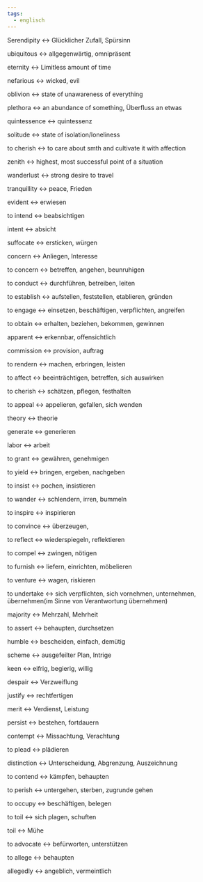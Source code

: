 ```yaml
---
tags:
  - englisch
---
```

Serendipity <-> Glücklicher Zufall, Spürsinn
<!--SR:!2024-10-02,68,312!2024-10-05,68,317-->

ubiquitous <-> allgegenwärtig, omnipräsent
<!--SR:!2024-09-23,59,310!2024-09-04,41,297-->

eternity <-> Limitless amount of time
<!--SR:!2024-09-20,57,312!2024-09-30,65,317-->

nefarious <-> wicked, evil
<!--SR:!2024-10-02,68,312!2024-09-26,61,317-->

oblivion <-> state of unawareness of everything
<!--SR:!2024-08-31,41,292!2024-10-12,75,325-->

plethora <-> an abundance of something, Überfluss an etwas
<!--SR:!2024-10-04,67,317!2024-09-18,55,312-->

quintessence <-> quintessenz
<!--SR:!2024-09-19,58,312!2024-09-25,61,317-->

solitude <-> state of isolation/loneliness
<!--SR:!2024-09-16,55,310!2024-10-06,69,317-->

to cherish <-> to care about smth and cultivate it with affection
<!--SR:!2024-09-24,61,317!2024-09-01,44,290-->

zenith <-> highest, most successful point of a situation
<!--SR:!2024-09-15,50,305!2024-08-23,36,290-->

wanderlust <-> strong desire to travel
<!--SR:!2024-09-22,59,317!2024-09-15,55,312-->

tranquillity <-> peace, Frieden
<!--SR:!2024-09-09,50,292!2024-09-21,58,317-->

evident <-> erwiesen
<!--SR:!2024-08-15,16,332!2024-07-31,4,318-->

to intend <-> beabsichtigen
<!--SR:!2024-08-14,15,332!2024-07-31,4,318-->

intent <-> absicht
<!--SR:!2024-08-14,15,332!2024-07-31,4,318-->

suffocate <-> ersticken, würgen
<!--SR:!2024-08-15,16,332!2024-07-31,4,318-->

concern <-> Anliegen, Interesse
<!--SR:!2024-08-01,3,278!2024-08-16,17,332-->

to concern <-> betreffen, angehen, beunruhigen
<!--SR:!2024-08-01,3,278!2024-08-16,17,332-->

to conduct <-> durchführen, betreiben, leiten
<!--SR:!2024-08-12,14,312!2024-07-31,4,318-->

to establish <-> aufstellen, feststellen, etablieren, gründen
<!--SR:!2024-07-31,4,318!2024-08-18,19,332-->

to engage <-> einsetzen, beschäftigen, verpflichten, angreifen
<!--SR:!2024-07-30,3,272!2024-07-31,1,268-->

to obtain <-> erhalten, beziehen, bekommen, gewinnen
<!--SR:!2024-08-05,7,292!2024-07-31,4,318-->

apparent <-> erkennbar, offensichtlich
<!--SR:!2024-08-13,14,312!2024-07-30,1,258-->

commission <-> provision, auftrag
<!--SR:!2024-08-12,13,318!2024-07-30,4,312-->

to rendern <-> machen, erbringen, leisten
<!--SR:!2000-01-01,1,250!2024-08-02,3,252-->

to affect <-> beeinträchtigen, betreffen, sich auswirken
<!--SR:!2024-08-17,18,332!2024-07-31,4,318-->

to cherish <-> schätzen, pflegen, festhalten
<!--SR:!2024-08-15,16,332!2024-07-31,4,318-->

to appeal <-> appelieren, gefallen, sich wenden
<!--SR:!2024-08-01,3,278!2024-08-03,4,332-->

theory <-> theorie
<!--SR:!2024-08-02,4,328!2024-07-31,4,318-->

generate <-> generieren
<!--SR:!2024-08-02,4,328!2024-07-31,4,318-->

labor <-> arbeit
<!--SR:!2024-08-02,4,328!2024-07-31,4,318-->

to grant <-> gewähren, genehmigen
<!--SR:!2024-07-31,4,318!2024-08-03,4,308-->

to yield <-> bringen, ergeben, nachgeben
<!--SR:!2024-08-01,3,278!2024-07-31,1,292-->

to insist <-> pochen, insistieren
<!--SR:!2024-07-31,4,318!2024-08-02,4,328-->

to wander <-> schlendern, irren, bummeln
<!--SR:!2024-07-31,4,318!2024-08-03,4,308-->

to inspire <-> inspirieren
<!--SR:!2024-07-31,4,318!2024-08-02,4,328-->

to convince <-> überzeugen,
<!--SR:!2024-08-02,4,328!2024-07-31,4,318-->

to reflect <-> wiederspiegeln, reflektieren
<!--SR:!2024-07-31,4,318!2024-08-02,4,328-->

to compel <-> zwingen, nötigen
<!--SR:!2024-08-10,11,318!2024-08-02,4,328-->

to furnish <-> liefern, einrichten, möbelieren
<!--SR:!2024-08-02,4,328!2024-07-31,4,318-->

to venture <-> wagen, riskieren
<!--SR:!2024-08-02,4,328!2024-07-31,4,318-->

to undertake <-> sich verpflichten, sich vornehmen, unternehmen, übernehmen(im Sinne von Verantwortung übernehmen)
<!--SR:!2024-08-02,3,258!2000-01-01,1,250-->

majority <-> Mehrzahl, Mehrheit
<!--SR:!2024-08-02,4,328!2024-07-31,4,318-->

to assert <-> behaupten, durchsetzen
<!--SR:!2024-08-01,3,278!2024-08-03,4,334-->

humble <-> bescheiden, einfach, demütig
<!--SR:!2024-07-31,4,318!2024-08-03,4,308-->

scheme <-> ausgefeilter Plan, Intrige
<!--SR:!2024-08-02,4,328!2024-07-31,4,318-->

keen <-> eifrig, begierig, willig
<!--SR:!2024-08-01,3,308!2024-07-31,4,318-->

despair <-> Verzweiflung
<!--SR:!2024-08-02,4,328!2024-07-31,4,318-->

justify <-> rechtfertigen
<!--SR:!2024-08-02,4,328!2024-07-31,4,318-->

merit <-> Verdienst, Leistung
<!--SR:!2024-08-02,4,328!2024-07-31,4,318-->

persist <-> bestehen, fortdauern
<!--SR:!2024-07-31,4,318!2024-08-03,4,308-->

contempt <-> Missachtung, Verachtung
<!--SR:!2024-08-02,3,288!2024-07-31,4,318-->

to plead <-> plädieren
<!--SR:!2024-07-31,4,318!2024-08-02,4,328-->

distinction <-> Unterscheidung, Abgrenzung, Auszeichnung
<!--SR:!2024-08-09,10,318!2024-08-02,4,328-->

to contend <-> kämpfen, behaupten
<!--SR:!2024-08-02,4,328!2024-08-13,14,318-->

to perish <-> untergehen, sterben, zugrunde gehen
<!--SR:!2024-08-02,4,328!2024-07-31,4,318-->

to occupy <-> beschäftigen, belegen
<!--SR:!2024-07-31,4,318!2024-08-02,4,328-->

to toil <-> sich plagen, schuften
<!--SR:!2024-07-31,4,318!2024-08-02,4,328-->

toil <-> Mühe
<!--SR:!2024-07-31,4,318!2024-08-02,4,328-->

to advocate <-> befürworten, unterstützen
<!--SR:!2024-08-02,4,328!2024-07-31,4,318-->

to allege <-> behaupten
<!--SR:!2024-08-02,4,328!2024-07-31,4,318-->

allegedly <-> angeblich, vermeintlich
<!--SR:!2024-08-01,3,308!2024-07-31,4,318-->


